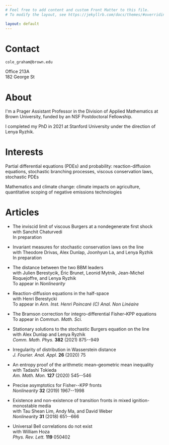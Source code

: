 ```yaml
---
# Feel free to add content and custom Front Matter to this file.
# To modify the layout, see https://jekyllrb.com/docs/themes/#overriding-theme-defaults

layout: default
---
```


# Contact

``cole_graham@brown.edu``

Office 213A  
182 George St

# About

I'm a Prager Assistant Professor in the Division of Applied Mathematics at Brown University, funded by an NSF Postdoctoral Fellowship.

I completed my PhD in 2021 at Stanford University under the direction of Lenya Ryzhik.

# Interests

Partial differential equations (PDEs) and probability: reaction-diffusion equations, stochastic branching processes, viscous conservation laws, stochastic PDEs

Mathematics and climate change: climate impacts on agriculture, quantitative scoping of negative emissions technologies

# Articles

*   The inviscid limit of viscous Burgers at a nondegenerate first shock  
    with Sanchit Chaturvedi  
    In preparation

*   Invariant measures for stochastic conservation laws on the line  
    with Theodore Drivas, Alex Dunlap, Joonhyun La, and Lenya Ryzhik  
    In preparation

*   The distance between the two BBM leaders  
    with Julien Berestycik, Éric Brunet, Leonid Mytnik, Jean-Michel Roquejoffre, and Lenya Ryzhik  
    To appear in _Nonlinearity_

*   Reaction-diffusion equations in the half-space  
    with Henri Berestycki  
    To appear in _Ann. Inst. Henri Poincaré (C) Anal. Non Linéaire_

*   The Bramson correction for integro-differential Fisher–KPP equations  
    To appear in _Commun. Math. Sci._

*   Stationary solutions to the stochastic Burgers equation on the line  
    with Alex Dunlap and Lenya Ryzhik  
    _Comm. Math. Phys._ **382** (2021) 875--949

*   Irregularity of distribution in Wasserstein distance  
    _J. Fourier. Anal. Appl._ **26** (2020) 75

*   An entropy proof of the arithmetic mean–geometric mean inequality  
    with Tadashi Tokieda  
    _Am. Math. Mon._ **127** (2020) 545--546

*   Precise asymptotics for Fisher--KPP fronts  
    _Nonlinearity_ **32** (2019) 1967--1998

*   Existence and non-existence of transition fronts in mixed ignition-monostable media  
    with Tau Shean Lim, Andy Ma, and David Weber  
    _Nonlinearity_ **31** (2018) 651--666

*   Universal Bell correlations do not exist  
    with William Hoza  
    _Phys. Rev. Lett._ **119** 050402